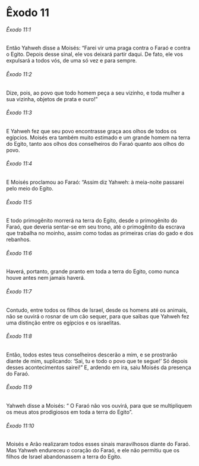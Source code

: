 # Êxodo 11

###### Êxodo 11:1

Então Yahweh disse a Moisés: “Farei vir uma praga contra o Faraó e contra o Egito. Depois desse sinal, ele vos deixará partir daqui. De fato, ele vos expulsará a todos vós, de uma só vez e para sempre.

###### Êxodo 11:2

Dize, pois, ao povo que todo homem peça a seu vizinho, e toda mulher a sua vizinha, objetos de prata e ouro!”

###### Êxodo 11:3

E Yahweh fez que seu povo encontrasse graça aos olhos de todos os egípcios. Moisés era também muito estimado e um grande homem na terra do Egito, tanto aos olhos dos conselheiros do Faraó quanto aos olhos do povo.

###### Êxodo 11:4

E Moisés proclamou ao Faraó: “Assim diz Yahweh: à meia-noite passarei pelo meio do Egito.

###### Êxodo 11:5

E todo primogênito morrerá na terra do Egito, desde o primogênito do Faraó, que deveria sentar-se em seu trono, até o primogênito da escrava que trabalha no moinho, assim como todas as primeiras crias do gado e dos rebanhos.

###### Êxodo 11:6

Haverá, portanto, grande pranto em toda a terra do Egito, como nunca houve antes nem jamais haverá.

###### Êxodo 11:7

Contudo, entre todos os filhos de Israel, desde os homens até os animais, não se ouvirá o rosnar de um cão sequer, para que saibas que Yahweh fez uma distinção entre os egípcios e os israelitas.

###### Êxodo 11:8

Então, todos estes teus conselheiros descerão a mim, e se prostrarão diante de mim, suplicando: ‘Sai, tu e todo o povo que te segue!’ Só depois desses acontecimentos sairei!” E, ardendo em ira, saiu Moisés da presença do Faraó.

###### Êxodo 11:9

Yahweh disse a Moisés: “ O Faraó não vos ouvirá, para que se multipliquem os meus atos prodigiosos em toda a terra do Egito”.

###### Êxodo 11:10

Moisés e Arão realizaram todos esses sinais maravilhosos diante do Faraó. Mas Yahweh endureceu o coração do Faraó, e ele não permitiu que os filhos de Israel abandonassem a terra do Egito.

